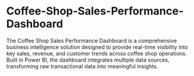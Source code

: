 # Coffee-Shop-Sales-Performance-Dashboard
The Coffee Shop Sales Performance Dashboard is a comprehensive business intelligence solution designed to provide real-time visibility into key sales, revenue, and customer trends across coffee shop operations. Built in Power BI, the dashboard integrates multiple data sources, transforming raw transactional data into meaningful insights.
